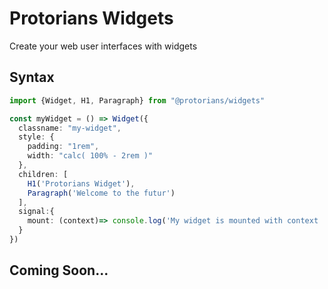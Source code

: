 # Protorians Widgets

Create your web user interfaces with widgets

## Syntax

```typescript
import {Widget, H1, Paragraph} from "@protorians/widgets"

const myWidget = () => Widget({
  classname: "my-widget",
  style: {
    padding: "1rem",
    width: "calc( 100% - 2rem )"
  },
  children: [
    H1('Protorians Widget'),
    Paragraph('Welcome to the futur')
  ],
  signal:{
    mount: (context)=> console.log('My widget is mounted with context :', context)
  }
})
```

## Coming Soon...